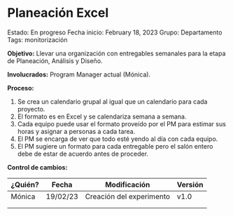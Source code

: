 # Planeación Excel

Estado: En progreso
Fecha inicio: February 18, 2023
Grupo: Departamento
Tags: monitorización

**Objetivo:** Llevar una organización con entregables semanales para la etapa de Planeación, Análisis y Diseño.

**Involucrados:** Program Manager actual (Mónica).

**Proceso:**

1. Se crea un calendario grupal al igual que un calendario para cada proyecto.
2. El formato es en Excel y se calendariza semana a semana.
3. Cada equipo puede usar el formato proveído por el PM para estimar sus horas y asignar a personas a cada tarea.
4. El PM se encarga de ver que todo esté yendo al día con cada equipo.
5. El PM sugiere un formato para cada entregable pero el salón entero debe de estar de acuerdo antes de proceder.

**Control de cambios:**

| ¿Quién? | Fecha | Modificación | Versión |
| --- | --- | --- | --- |
| Mónica | 19/02/23 | Creación del experimento | v1.0 |
|  |  |  |  |
|  |  |  |  |